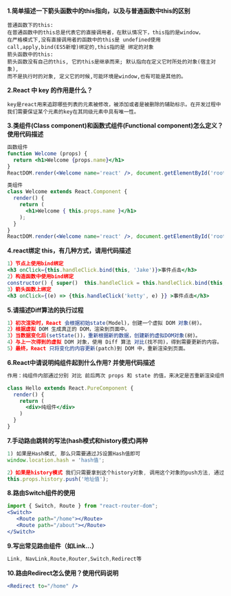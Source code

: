 **1.简单描述一下箭头函数中的this指向，以及与普通函数中this的区别**

```text
普通函数下的this:
在普通函数中的this总是代表它的直接调用者，在默认情况下，this指的是window，
在严格模式下,没有直接调用者的函数中的this是 undefined使用
call,apply,bind(ES5新增)绑定的,this指的是 绑定的对象
箭头函数中的this:
箭头函数没有自己的this, 它的this是继承而来; 默认指向在定义它时所处的对象(宿主对象),
而不是执行时的对象, 定义它的时候,可能环境是window,也有可能是其他的。
```



**2.React 中 key 的作用是什么？**

```text
key是react用来追踪哪些列表的元素被修改，被添加或者是被删除的辅助标示。在开发过程中我们需要保证某个元素的key在其同级元素中具有唯一性。
```



**3.类组件(Class component)和函数式组件(Functional component)怎么定义？使用代码描述**

```jsx
函数组件
function Welcome (props) {
  return <h1>Welcome {props.name}</h1>
}
ReactDOM.render(<Welcome name='react' />, document.getElementById('root'));

类组件
class Welcome extends React.Component {
  render() {
    return (
      <h1>Welcome { this.props.name }</h1>
    );
  }
}
ReactDOM.render(<Welcome name='react' />, document.getElementById('root'));
```



**4.react绑定 this，有几种方式，请用代码描述**

```jsx
1）节点上使用bind绑定 
<h3 onClick={this.handleClick.bind(this, 'Jake')}>事件点击</h3>
2）构造函数中使用bind绑定
constructor() { super()  this.handleClick = this.handleClick.bind(this, 'Jake')}
3）箭头函数上绑定
<h3 onClick={(e) => {this.handleClick('ketty', e) }} >事件点击</h3>
```



**5.请描述Diff算法的执行过程**

```jsx
1）初次渲染时，React 会根据初始state(Model)，创建一个虚拟 DOM 对象(树)。
2）根据虚拟 DOM 生成真正的 DOM，渲染到页面中。
3）当数据变化后(setState())，重新根据新的数据，创建新的虚拟DOM对象(树)。
4）与上一次得到的虚拟 DOM 对象，使用 Diff 算法 对比(找不同)，得到需要更新的内容。
5）最终，React 只将变化的内容更新(patch)到 DOM 中，重新渲染到页面。
```



**6.React中请说明纯组件起到什么作用? 并使用代码描述**

```jsx
作用：纯组件内部通过分别 对比 前后两次 props 和 state 的值，来决定是否重新渲染组件

class Hello extends React.PureComponent { 
  render() {
    return (
      <div>纯组件</div> 
    )
  } 
}
```



**7.手动路由跳转的写法(hash模式和history模式)两种**

```jsx
1) 如果是Hash模式, 那么只需要通过JS设置Hash值即可 
window.location.hash = 'hash值';

2）如果是history模式 我们只需要拿到这个history对象, 调用这个对象的push方法, 通过push方法修改资源地址即可 
this.props.history.push('地址值');
```



**8.路由Switch组件的使用**

```jsx
import { Switch, Route } from "react-router-dom";
<Switch>
   <Route path="/home"></Route>
   <Route path="/about"></Route>
</Switch>
```



**9.写出常见路由组件（如Link...）**

```jsx
Link, NavLink,Route,Router,Switch,Redirect等
```



**10.路由Redirect怎么使用？使用代码说明**

```jsx
<Redirect to="/home" />
```

